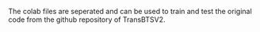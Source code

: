 The colab files are seperated and can be used to train and test the original code from the github repository of TransBTSV2.
